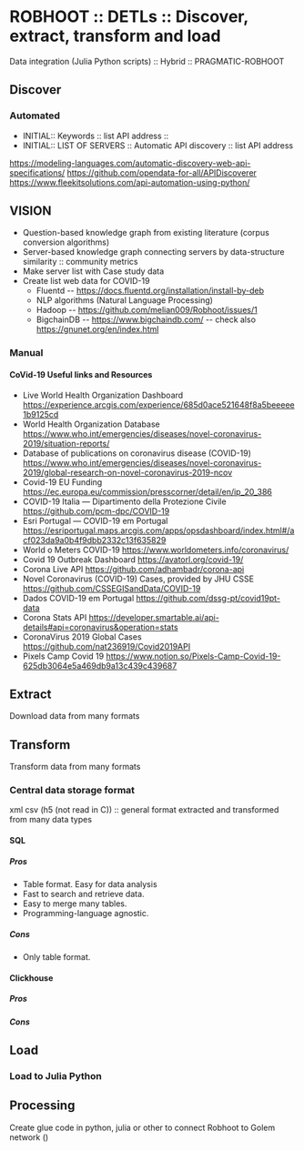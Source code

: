 # ROBHOOT :: DETLs :: Discover, extract, transform and load

Data integration (Julia Python scripts) :: Hybrid :: PRAGMATIC-ROBHOOT

## Discover

### Automated


* INITIAL:: Keywords :: list API address :: 
* INITIAL:: LIST OF SERVERS :: Automatic API discovery :: list API address

https://modeling-languages.com/automatic-discovery-web-api-specifications/
https://github.com/opendata-for-all/APIDiscoverer
https://www.fleekitsolutions.com/api-automation-using-python/


## VISION
* Question-based knowledge graph from existing literature (corpus conversion algorithms)
* Server-based knowledge graph connecting servers by data-structure similarity :: community metrics
* Make server list with Case study data
* Create list web data for COVID-19 
    * Fluentd -- https://docs.fluentd.org/installation/install-by-deb
    * NLP algorithms (Natural Language Processing)
    * Hadoop -- https://github.com/melian009/Robhoot/issues/1
    * BigchainDB -- https://www.bigchaindb.com/ -- check also https://gnunet.org/en/index.html

### Manual

#### CoVid-19 Useful links and Resources 
 
* Live World Health Organization Dashboard https://experience.arcgis.com/experience/685d0ace521648f8a5beeeee1b9125cd
* World Health Organization Database https://www.who.int/emergencies/diseases/novel-coronavirus-2019/situation-reports/
* Database of publications on coronavirus disease (COVID-19) https://www.who.int/emergencies/diseases/novel-coronavirus-2019/global-research-on-novel-coronavirus-2019-ncov
* Covid-19 EU Funding https://ec.europa.eu/commission/presscorner/detail/en/ip_20_386
* COVID-19 Italia — Dipartimento della Protezione Civile https://github.com/pcm-dpc/COVID-19
* Esri Portugal — COVID-19 em Portugal https://esriportugal.maps.arcgis.com/apps/opsdashboard/index.html#/acf023da9a0b4f9dbb2332c13f635829
* World o Meters COVID-19 https://www.worldometers.info/coronavirus/
* Covid 19 Outbreak Dashboard https://avatorl.org/covid-19/
* Corona Live API https://github.com/adhambadr/corona-api
* Novel Coronavirus (COVID-19) Cases, provided by JHU CSSE https://github.com/CSSEGISandData/COVID-19
* Dados COVID-19 em Portugal https://github.com/dssg-pt/covid19pt-data
* Corona Stats API https://developer.smartable.ai/api-details#api=coronavirus&operation=stats
* CoronaVirus 2019 Global Cases https://github.com/nat236919/Covid2019API
* Pixels Camp Covid 19 https://www.notion.so/Pixels-Camp-Covid-19-625db3064e5a469db9a13c439c439687

## Extract

Download data from many formats

## Transform

Transform data from many formats 

### Central data storage format

xml csv (h5 (not read in C)) :: general format extracted and transformed from many data types

#### SQL

##### Pros

* Table format. Easy for data analysis
* Fast to search and retrieve data.
* Easy to merge many tables.
* Programming-language agnostic.

##### Cons

* Only table format.

#### Clickhouse

##### Pros

##### Cons


## Load

### Load to Julia Python 


## Processing

Create glue code in python, julia or other to connect Robhoot to Golem network ()

